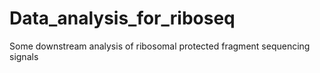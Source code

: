 # Data_analysis_for_riboseq
Some downstream analysis of ribosomal protected fragment sequencing signals
